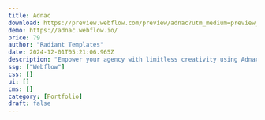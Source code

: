 ```yaml
---
title: Adnac
download: https://preview.webflow.com/preview/adnac?utm_medium=preview_link&utm_source=designer&utm_content=adnac&preview=e6d2ea8f91031e204da61cca3f7070bf&workflow=preview
demo: https://adnac.webflow.io/
price: 79
author: "Radiant Templates"
date: 2024-12-01T05:21:06.965Z
description: "Empower your agency with limitless creativity using Adnac. Demonstrate your readiness to transform the world and captivate your audience with cutting-edge animations and interactions. Adnac is a versatile template designed to meet your agency needs."
ssg: ["Webflow"]
css: []
ui: []
cms: []
category: [Portfolio]
draft: false
---
```


